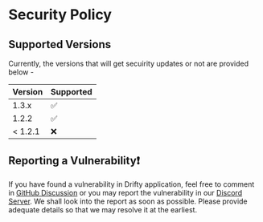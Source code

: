 # Security Policy

## Supported Versions

Currently, the versions that will get secuirity updates or not are provided below -

| Version | Supported          |
| ------- | ------------------ |
| 1.3.x   | ✅                |
| 1.2.2   | ✅                |
| < 1.2.1 | ❌                |

## Reporting a Vulnerability❗

If you have found a vulnerability in Drifty application, feel free to comment in [GitHub Discussion](https://github.com/SaptarshiSarkar12/Drifty/discussions/79) or you may report the vulnerability in our [Discord Server](https://discord.gg/DeT4jXPfkG).
We shall look into the report as soon as possible.
Please provide adequate details so that we may resolve it at the earliest.
